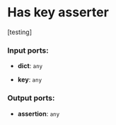 # Has key asserter

[testing]

### Input ports:

* __dict__: `any`


* __key__: `any`


### Output ports:

* __assertion__: `any`


